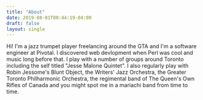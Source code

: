 ```yaml
---
title: "About"
date: 2019-08-01T00:44:19-04:00
draft: false
layout: single
---
```


Hi! I'm a jazz trumpet player freelancing around the GTA and I'm a software engineer at Pivotal. I discovered web devlopment when Perl was cool and music long before that. I play with a number of groups around Toronto including the self titled "Jesse Malone Quintet". I also regularly play with Robin Jessome's Blunt Object, the Writers' Jazz Orchestra, the Greater Toronto Philharmonic Orchestra, the regimental band of The Queen's Own Rifles of Canada and you might spot me in a mariachi band from time to time.  

<br />
